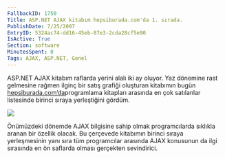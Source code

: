 ```yaml
---
FallbackID: 1750
Title: ASP.NET AJAX kitabım hepsiburada.com'da 1. sırada.
PublishDate: 7/25/2007
EntryID: 5324ac74-dd16-45eb-87e3-2cda28cf5e90
IsActive: True
Section: software
MinutesSpent: 0
Tags: AJAX, ASP.NET, Genel
---
```

ASP.NET AJAX kitabım raflarda yerini alalı iki ay oluyor. Yaz dönemine
rast gelmesine rağmen ilginç bir satış grafiği oluşturan kitabımın bugün
[hepsiburada.com’da](http://www.hepsiburada.com/productdetails.aspx?categoryid=211651&productid=kpusula150)programlama
kitapları arasında en çok satılanlar listesinde birinci sıraya
yerleştiğini gördüm.

![](http://cdn.daron.yondem.com/assets/1750/24072007_1.png)

Önümüzdeki dönemde AJAX bilgisine sahip olmak programcılarda sıklıkla
aranan bir özellik olacak. Bu çerçevede kitabımın birinci sıraya
yerleşmesinin yanı sıra tüm programcılar arasında AJAX konusunun da ilgi
sırasında en ön saflarda olması gerçekten sevindirici.


